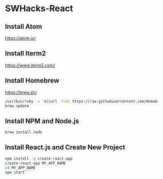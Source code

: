 # SWHacks-React

## Install Atom
https://atom.io/

## Install Iterm2
https://www.iterm2.com/

## Install Homebrew
https://brew.sh/
```bash
/usr/bin/ruby -e "$(curl -fsSL https://raw.githubusercontent.com/Homebrew/install/master/install)"
brew update
```

## Install NPM and Node.js
```bash
brew install node
```

## Install React.js and Create New Project
```bash
npm install -g create-react-app
create-react-app MY_APP_NAME
cd MY_APP_NAME
npm start```




